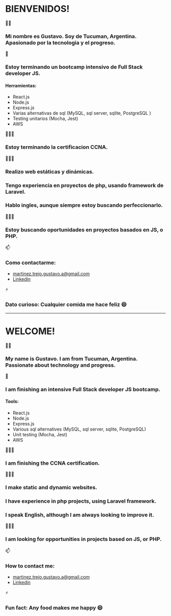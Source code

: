 # BIENVENIDOS!

👋🏽
### Mi nombre es **Gustavo**. Soy de Tucuman, Argentina. Apasionado por la tecnologia y el progreso. 

🌱
### Estoy terminando un bootcamp intensivo de Full Stack developer JS.
#### Herramientas:
- React.js
- Node.js 
- Express.js
- Varias alternativas de sql (MySQL, sql server, sqlite, PostgreSQL )
- Testing unitarios (Mocha, Jest) 
- AWS 

👷🏽‍♂️
### Estoy terminando la certificacion CCNA. 


👨🏽‍💻
### Realizo web estáticas y dinámicas. 
### Tengo experiencia en proyectos de php, usando framework de Laravel. 
### Hablo ingles, aunque siempre estoy buscando perfeccionarlo. 

🕵🏽‍♂️
### Estoy buscando oportunidades en proyectos basados en JS, o PHP. 

📫
### Como contactarme: 
- martinez.trejo.gustavo.a@gmail.com
- [Linkedin](https://www.linkedin.com/in/martinez-trejo-gustavo/)

⚡
### Dato curioso: Cualquier comida me hace feliz 😄

* * *
# WELCOME!

 👋🏽 
### My name is **Gustavo**. I am from Tucuman, Argentina. Passionate about technology and progress. 

 🌱 
### I am finishing an intensive Full Stack developer JS bootcamp. 
#### Tools: 
- React.js 
- Node.js 
- Express.js 
- Various sql alternatives (MySQL, sql server, sqlite, PostgreSQL) 
- Unit testing (Mocha, Jest) 
- AWS 

 👷🏽‍♂️ 
### I am finishing the CCNA certification. 

 👨🏽‍💻 
### I make static and dynamic websites. 
### I have experience in php projects, using Laravel framework. 
### I speak English, although I am always looking to improve it. 

 🕵🏽‍♂️
### I am looking for opportunities in projects based on JS, or PHP.

 📫 
### How to contact me: 
- martinez.trejo.gustavo.a@gmail.com 
- [Linkedin](https://www.linkedin.com/in/martinez-trejo-gustavo/)

 ⚡ 
### Fun fact: Any food makes me happy 😄
